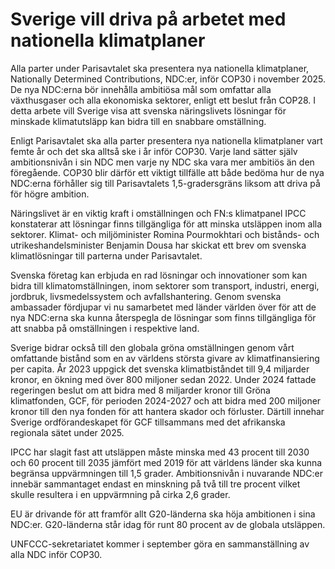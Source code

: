 # Sverige vill driva på arbetet med nationella klimatplaner

Alla parter under Parisavtalet ska presentera nya nationella klimatplaner, Nationally Determined Contributions, NDC:er, inför COP30 i november 2025. De nya NDC:erna bör innehålla ambitiösa mål som omfattar alla växthusgaser och alla ekonomiska sektorer, enligt ett beslut från COP28. I detta arbete vill Sverige visa att svenska näringslivets lösningar för minskade klimatutsläpp kan bidra till en snabbare omställning.

Enligt Parisavtalet ska alla parter presentera nya nationella klimatplaner vart femte år och det ska alltså ske i år inför COP30. Varje land sätter själv ambitionsnivån i sin NDC men varje ny NDC ska vara mer ambitiös än den föregående. COP30 blir därför ett viktigt tillfälle att både bedöma hur de nya NDC:erna förhåller sig till Parisavtalets 1,5-gradersgräns liksom att driva på för högre ambition.

Näringslivet är en viktig kraft i omställningen och FN:s klimatpanel IPCC konstaterar att lösningar finns tillgängliga för att minska utsläppen inom alla sektorer. Klimat- och miljöminister Romina Pourmokhtari och bistånds- och utrikeshandelsminister Benjamin Dousa har skickat ett brev om svenska klimatlösningar till parterna under Parisavtalet.

Svenska företag kan erbjuda en rad lösningar och innovationer som kan bidra till klimatomställningen, inom sektorer som transport, industri, energi, jordbruk, livsmedelssystem och avfallshantering. Genom svenska ambassader fördjupar vi nu samarbetet med länder världen över för att de nya NDC:erna ska kunna återspegla de lösningar som finns tillgängliga för att snabba på omställningen i respektive land.

Sverige bidrar också till den globala gröna omställningen genom vårt omfattande bistånd som en av världens största givare av klimatfinansiering per capita. År 2023 uppgick det svenska klimatbiståndet till 9,4 miljarder kronor, en ökning med över 800 miljoner sedan 2022. Under 2024 fattade regeringen beslut om att bidra med 8 miljarder kronor till Gröna klimatfonden, GCF, för perioden 2024-2027 och att bidra med 200 miljoner kronor till den nya fonden för att hantera skador och förluster. Därtill innehar Sverige ordförandeskapet för GCF tillsammans med det afrikanska regionala sätet under 2025.

IPCC har slagit fast att utsläppen måste minska med 43 procent till 2030 och 60 procent till 2035 jämfört med 2019 för att världens länder ska kunna begränsa uppvärmningen till 1,5 grader. Ambitionsnivån i nuvarande NDC:er innebär sammantaget endast en minskning på två till tre procent vilket skulle resultera i en uppvärmning på cirka 2,6 grader.

EU är drivande för att framför allt G20-länderna ska höja ambitionen i sina NDC:er. G20-länderna står idag för runt 80 procent av de globala utsläppen.

UNFCCC-sekretariatet kommer i september göra en sammanställning av alla NDC inför COP30.

